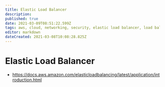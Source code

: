 ```yaml
---
title: Elastic Load Balancer
description: 
published: true
date: 2021-03-09T08:51:22.599Z
tags: aws, cloud, networking, security, elastic load balancer, load balancer
editor: markdown
dateCreated: 2021-03-08T10:08:28.825Z
---
```


# Elastic Load Balancer
- https://docs.aws.amazon.com/elasticloadbalancing/latest/application/introduction.html